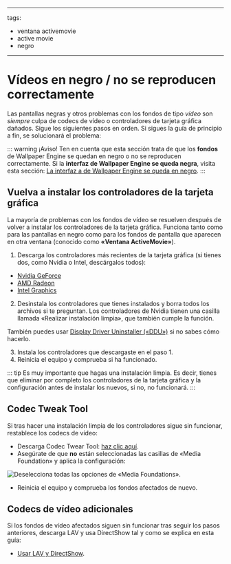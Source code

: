 - - -
tags:
  - ventana activemovie
  - active movie
  - negro
- - -
# Vídeos en negro / no se reproducen correctamente

Las pantallas negras y otros problemas con los fondos de tipo *vídeo* son *siempre* culpa de codecs de vídeo o controladores de tarjeta gráfica dañados. Sigue los siguientes pasos en orden. Si sigues la guía de principio a fin, se solucionará el problema:

::: warning
¡Aviso! Ten en cuenta que esta sección trata de que los **fondos** de Wallpaper Engine se quedan en negro o no se reproducen correctamente. Si la **interfaz de Wallpaper Engine se queda negra**, visita esta sección: [La interfaz a de Wallpaper Engine se queda en negro](/interface/broken.html#wallpaper-engine-interface-is-black).
:::

## Vuelva a instalar los controladores de la tarjeta gráfica

La mayoría de problemas con los fondos de vídeo se resuelven después de volver a instalar los controladores de la tarjeta gráfica. Funciona tanto como para las pantallas en negro como para los fondos de pantalla que aparecen en otra ventana (conocido como **«Ventana ActiveMovie»**).

1. Descarga los controladores más recientes de la tarjeta gráfica (si tienes dos, como Nvidia o Intel, descárgalos todos):

* [Nvidia GeForce](https://www.nvidia.es/Download/index.aspx?lang=es)
* [AMD Radeon](https://www.amd.com/support/hc/es/categories/360001506152-Servicio-al-cliente)
* [Intel Graphics](https://downloadcenter.intel.com/product/80939/Graphics-Drivers/)

2. Desinstala los controladores que tienes instalados y borra todos los archivos si te preguntan. Los controladores de Nvidia tienen una casilla llamada «Realizar instalación limpia», que también cumple la función.

También puedes usar [Display Driver Uninstaller («DDU»)](https://www.guru3d.com/files-details/display-driver-uninstaller-download.html) si no sabes cómo hacerlo.

3. Instala los controladores que descargaste en el paso 1.
4. Reinicia el equipo y comprueba si ha funcionado.

::: tip
Es muy importante que hagas una instalación limpia. Es decir, tienes que eliminar por completo los controladores de la tarjeta gráfica y la configuración antes de instalar los nuevos, si no, no funcionará.
:::

## Codec Tweak Tool

Si tras hacer una instalación limpia de los controladores sigue sin funcionar, restablece los codecs de vídeo:

* Descarga Codec Twear Tool: [haz clic aquí](https://www.codecguide.com/download_other.htm).
* Asegúrate de que **no** están seleccionadas las casillas de «Media Foundation» y aplica la configuración:

![Deselecciona todas las opciones de «Media Foundations».](./codectweak.gif)

* Reinicia el equipo y comprueba los fondos afectados de nuevo.

## Codecs de vídeo adicionales

Si los fondos de vídeo afectados siguen sin funcionar tras seguir los pasos anteriores, descarga LAV y usa DirectShow tal y como se explica en esta guía:

* [Usar LAV y DirectShow](/videos/lav.html).
